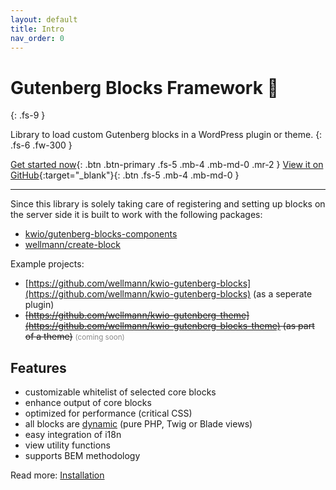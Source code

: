 ```yaml
---
layout: default
title: Intro
nav_order: 0
---
```


# Gutenberg Blocks Framework 🧱
{: .fs-9 }

Library to load custom Gutenberg blocks in a WordPress plugin or theme.
{: .fs-6 .fw-300 }

[Get started now](installation.html){: .btn .btn-primary .fs-5 .mb-4 .mb-md-0 .mr-2 } [View it on GitHub](https://github.com/wellmann/gutenberg-blocks-framework){:target="_blank"}{: .btn .fs-5 .mb-4 .mb-md-0 }

---

Since this library is solely taking care of registering and setting up blocks on the server side it is built to work with the following packages:  

* [kwio/gutenberg-blocks-components](https://github.com/wellmann/gutenberg-blocks-components)
* [wellmann/create-block](https://github.com/wellmann/create-block)

Example projects:
* [https://github.com/wellmann/kwio-gutenberg-blocks](https://github.com/wellmann/kwio-gutenberg-blocks) (as a seperate plugin)
* ~~[https://github.com/wellmann/kwio-gutenberg-theme](https://github.com/wellmann/kwio-gutenberg-blocks-theme) (as part of a theme)~~ <small style="opacity:.5;">(coming soon)</small>

## Features

* customizable whitelist of selected core blocks
* enhance output of core blocks
* optimized for performance (critical CSS)
* all blocks are [dynamic](https://developer.wordpress.org/block-editor/how-to-guides/block-tutorial/creating-dynamic-blocks/) (pure PHP, Twig or Blade views)
* easy integration of i18n
* view utility functions
* supports BEM methodology

Read more: [Installation](/installation.html)